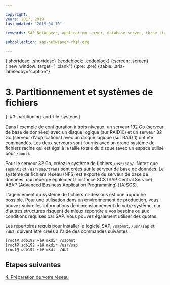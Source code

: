 ```yaml
---

copyright:
years: 2017, 2019
lastupdated: "2019-04-10"

keywords: SAP NetWeaver, application server, database server, three-tier

subcollection: sap-netweaver-rhel-qrg

---
```


{:shortdesc: .shortdesc}
{:codeblock: .codeblock}
{:screen: .screen}
{:new_window: target="_blank"}
{:pre: .pre}
{:table: .aria-labeledby="caption"}

# 3. Partitionnement et systèmes de fichiers
{: #3-partitioning-and-file-systems}

Dans l'exemple de configuration à trois niveaux, un serveur 192 Go (serveur de base de données) avec un disque logique (sur RAID10) et un serveur 32 Go (serveur d'applications) avec un disque logique (sur RAID 1) ont été commandés. Les deux serveurs sont fournis avec un grand système de fichiers racine qui est égal à la taille totale du disque (avec un espace utilisé pour `/boot`).

Pour le serveur 32 Go, créez le système de fichiers `/usr/sap/`. Notez que `sapmnt1` et `/usr/sap/trans` sont créés sur le serveur de base de données. Le système de fichiers réseau (NFS) est exporté du serveur de base de données, qui héberge également l'instance SCS (SAP Central Service) ABAP (Advanced Business Application Programming) [(A)SCS].

L'agencement du système de fichiers ci-dessous est une approche possible. Pour une utilisation dans un environnement de production, vous pouvez suivre les informations de dimensionnement de votre système, car d'autres structures risquent de mieux répondre à vos besoins ou aux conditions requises par SAP. Vous pouvez également utiliser des quotas.

Les répertoires requis pour installer le logiciel SAP, `/sapmnt`, `/usr/sap` et `/db2`, doivent être créés à l'aide des commandes suivantes :
```
[root@ sdb192 ~]# mkdir /sapmnt
[root@ sdb192 ~]# mkdir /usr/sap
[root@ sdb192 ~]# mkdir /db2
```

## Etapes suivantes

[4. Préparation de votre réseau](/docs/infrastructure/sap-netweaver-rhel-qrg?topic=sap-netweaver-rhel-qrg-network#network)
